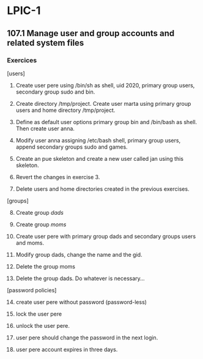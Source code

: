 # LPIC-1


## 107.1 Manage user and group accounts and related system files

### Exercices


[users]

1. Create user pere using /bin/sh as shell, uid 2020, primary group users, secondary group sudo and bin.

2. Create directory /tmp/project. Create user marta using primary group users and home directory /tmp/project.

3. Define as default user options primary group bin and /bin/bash as shell. Then create user anna.

4. Modify user anna assigning /etc/bash shell, primary group users, append secondary groups sudo and games.

5. Create an pue skeleton and create a new user called jan using this skeleton.

6. Revert the changes in exercise 3.

7. Delete users and home directories created in the previous exercises.


[groups]

8. Create group *dads*

9. Create group *moms*

10. Create user pere with primary group dads and secondary groups users and moms.

11. Modify group dads, change the name and the gid.

12. Delete the group moms

13. Delete the group dads. Do whatever is necessary…


[password policies]

14. create user pere without password (password-less)

15. lock the user pere

16. unlock the user pere.

17. user pere should change the password in the next login.

18. user pere account expires in three days.



